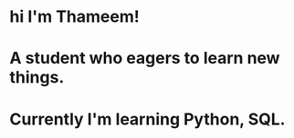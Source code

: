 # hi I'm Thameem!
# A student who eagers to learn new things.
# Currently I'm learning Python, SQL.
